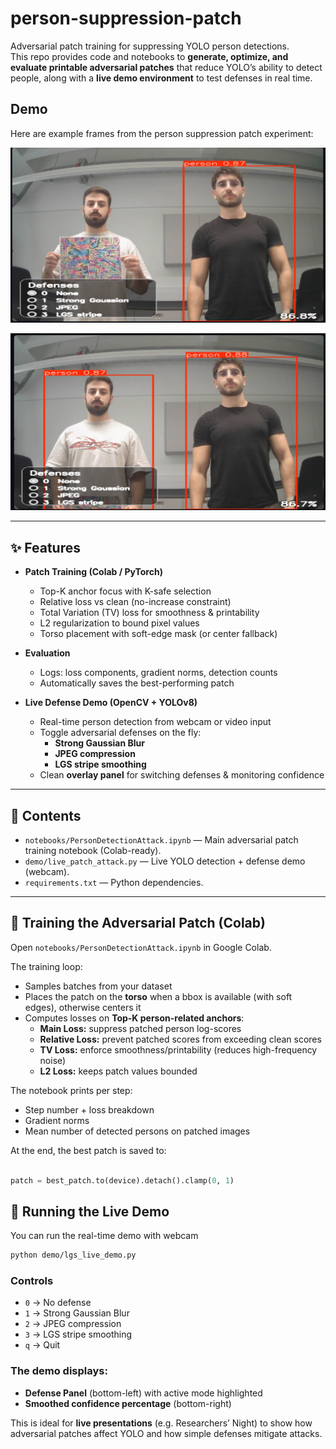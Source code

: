 # person-suppression-patch

Adversarial patch training for suppressing YOLO person detections.  
This repo provides code and notebooks to **generate, optimize, and evaluate printable adversarial patches** that reduce YOLO’s ability to detect people, along with a **live demo environment** to test defenses in real time.

## Demo

Here are example frames from the person suppression patch experiment:

<p align="center">
  <img src="images/demo1.png" alt="Suppression active" width="600"/>
</p>

<p align="center">
  <img src="images/demo2.png" alt="Normal detection" width="600"/>
</p>

---

## ✨ Features

- **Patch Training (Colab / PyTorch)**  
  - Top-K anchor focus with K-safe selection  
  - Relative loss vs clean (no-increase constraint)  
  - Total Variation (TV) loss for smoothness & printability  
  - L2 regularization to bound pixel values  
  - Torso placement with soft-edge mask (or center fallback)  

- **Evaluation**  
  - Logs: loss components, gradient norms, detection counts  
  - Automatically saves the best-performing patch  

- **Live Defense Demo (OpenCV + YOLOv8)**  
  - Real-time person detection from webcam or video input  
  - Toggle adversarial defenses on the fly:
    - **Strong Gaussian Blur**  
    - **JPEG compression**  
    - **LGS stripe smoothing**  
  - Clean **overlay panel** for switching defenses & monitoring confidence  

---

## 📂 Contents

- `notebooks/PersonDetectionAttack.ipynb` — Main adversarial patch training notebook (Colab-ready).  
- `demo/live_patch_attack.py` — Live YOLO detection + defense demo (webcam).  
- `requirements.txt` — Python dependencies.  

---

## 🚀 Training the Adversarial Patch (Colab)

Open `notebooks/PersonDetectionAttack.ipynb` in Google Colab.  

The training loop:  
- Samples batches from your dataset  
- Places the patch on the **torso** when a bbox is available (with soft edges), otherwise centers it  
- Computes losses on **Top-K person-related anchors**:  
  - **Main Loss:** suppress patched person log-scores  
  - **Relative Loss:** prevent patched scores from exceeding clean scores  
  - **TV Loss:** enforce smoothness/printability (reduces high-frequency noise)  
  - **L2 Loss:** keeps patch values bounded  

The notebook prints per step:  
- Step number + loss breakdown  
- Gradient norms  
- Mean number of detected persons on patched images  

At the end, the best patch is saved to:

```python

patch = best_patch.to(device).detach().clamp(0, 1)

```
## 🎥 Running the Live Demo

You can run the real-time demo with webcam

```bash
python demo/lgs_live_demo.py
```

### Controls
- `0` → No defense  
- `1` → Strong Gaussian Blur  
- `2` → JPEG compression  
- `3` → LGS stripe smoothing  
- `q` → Quit  

### The demo displays:
- **Defense Panel** (bottom-left) with active mode highlighted  
- **Smoothed confidence percentage** (bottom-right)  

This is ideal for **live presentations** (e.g. Researchers’ Night) to show how adversarial patches affect YOLO and how simple defenses mitigate attacks.




